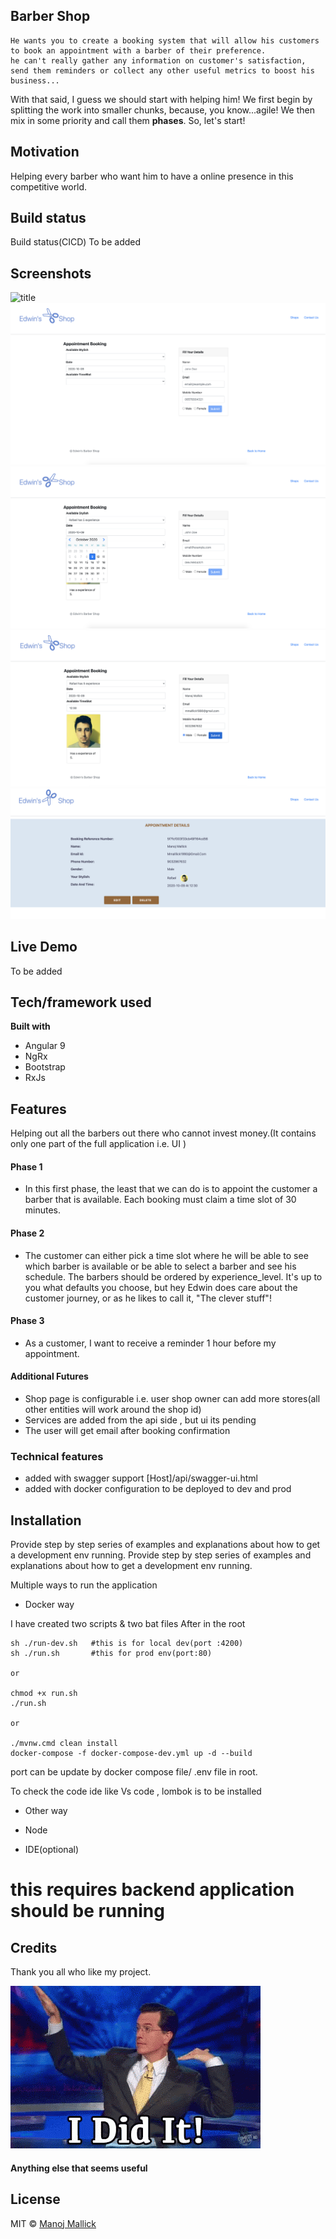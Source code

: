 ## Barber Shop
```
He wants you to create a booking system that will allow his customers to book an appointment with a barber of their preference. 
he can't really gather any information on customer's satisfaction, send them reminders or collect any other useful metrics to boost his business...
```
With that said, I guess we should start with helping him! We first begin by splitting the work into smaller chunks, because, you know...agile! We then mix in some priority and call them **phases**. So, let's start!
## Motivation
Helping every barber who want him to have a online presence in this competitive world.
## Build status
Build status(CICD)
To be added
## Screenshots
![title](picture/1.png)
![title](picture/2.png)
![title](picture/3.png)
![title](picture/4.png)
![title](picture/5.png)

## Live Demo
To be added

## Tech/framework used
<b>Built with</b>
- Angular 9
- NgRx
- Bootstrap
- RxJs


## Features
Helping out all the barbers out there who cannot invest money.(It contains only one part of the full application i.e. UI )
#### Phase 1
- In this first phase, the least that we can do is to appoint the customer a barber that is available. Each booking must claim a time slot of 30 minutes.

#### Phase 2
- The customer can either pick a time slot where he will be able to see which barber is available or be able to select a barber and see his schedule. The barbers should be ordered by experience_level. It's up to you what defaults you choose, but hey Edwin does care about the customer journey, or as he likes to call it, "The clever stuff"!

#### Phase 3
- As a customer, I want to receive a reminder 1 hour before my appointment.
#### Additional Futures
- Shop page is configurable i.e. user shop owner can add more stores(all other entities will work around the shop id)
- Services are added from the api side , but ui its pending
- The user will get email after booking confirmation

### Technical features
- added with swagger support [Host]/api/swagger-ui.html
- added with docker configuration to be deployed to dev and prod

## Installation
Provide step by step series of examples and explanations about how to get a development env running.
Provide step by step series of examples and explanations about how to get a development env running.

Multiple ways to run the application 
- Docker way

I have created two scripts & two bat files
After in the root 
```
sh ./run-dev.sh   #this is for local dev(port :4200)
sh ./run.sh       #this for prod env(port:80)

or

chmod +x run.sh
./run.sh

or

./mvnw.cmd clean install
docker-compose -f docker-compose-dev.yml up -d --build

``` 

port can be update by  docker compose file/ .env file in root.

To check the code ide like Vs code , lombok is to be installed 

- Other way

- Node
- IDE(optional)
# this requires backend application should be running

## Credits
Thank you all who like my project. 

![title](picture/6.gif)

#### Anything else that seems useful

## License
MIT © [Manoj Mallick](https://github.com/manojmallick)